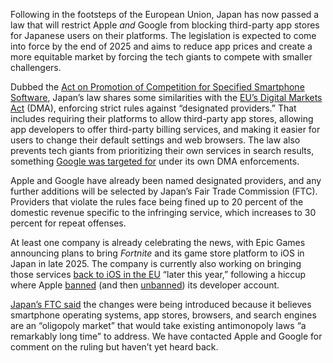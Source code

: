 Following in the footsteps of the European Union, Japan has now passed a law that will restrict Apple *and* Google from blocking third-party app stores for Japanese users on their platforms. The legislation is expected to come into force by the end of 2025 and aims to reduce app prices and create a more equitable market by forcing the tech giants to compete with smaller challengers.

Dubbed the [Act on Promotion of Competition for Specified Smartphone Software](https://www.jftc.go.jp/en/pressreleases/yearly-2024/June/240612.html), Japan’s law shares some similarities with the [EU’s Digital Markets Act](/24040543/eu-dma-digital-markets-act-big-tech-antitrust) (DMA), enforcing strict rules against “designated providers.” That includes requiring their platforms to allow third-party app stores, allowing app developers to offer third-party billing services, and making it easier for users to change their default settings and web browsers. The law also prevents tech giants from prioritizing their own services in search results, something [Google was targeted for](/2024/1/17/24041581/google-search-chrome-android-price-comparison-digital-markets-act-eu) under its own DMA enforcements.

Apple and Google have already been named designated providers, and any further additions will be selected by Japan’s Fair Trade Commission (FTC). Providers that violate the rules face being fined up to 20 percent of the domestic revenue specific to the infringing service, which increases to 30 percent for repeat offenses.

At least one company is already celebrating the news, with Epic Games announcing plans to bring *Fortnite* and its game store platform to iOS in Japan in late 2025. The company is currently also working on bringing those services [back to iOS in the EU](/2024/1/25/24050800/epic-games-store-fortnite-apple-ios-launch-eu-dma) “later this year,” following a hiccup where Apple [banned](/2024/3/6/24092158/epic-apple-developer-account-terminated-digital-markets-act-alternative-ios-app-store) (and then [unbanned](/2024/3/8/24094543/epic-games-ios-developer-license-apple-dma)) its developer account.

[Japan’s FTC said](https://www.jftc.go.jp/file/240612EN3.pdf) the changes were being introduced because it believes smartphone operating systems, app stores, browsers, and search engines are an “oligopoly market” that would take existing antimonopoly laws “a remarkably long time” to address. We have contacted Apple and Google for comment on the ruling but haven’t yet heard back.
